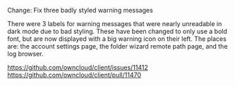 Change: Fix three badly styled warning messages

There were 3 labels for warning messages that were nearly unreadable in
dark mode due to bad styling. These have been changed to only use a bold
font, but are now displayed with a big warning icon on their left. The
places are: the account settings page, the folder wizard remote path
page, and the log browser.

https://github.com/owncloud/client/issues/11412
https://github.com/owncloud/client/pull/11470
